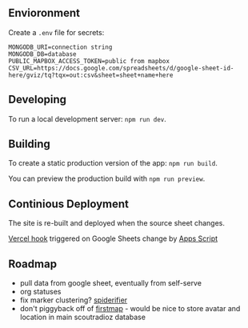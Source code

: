 ## Envioronment

Create a `.env` file for secrets:

```
MONGODB_URI=connection string
MONGODB_DB=database
PUBLIC_MAPBOX_ACCESS_TOKEN=public from mapbox
CSV_URL=https://docs.google.com/spreadsheets/d/google-sheet-id-here/gviz/tq?tqx=out:csv&sheet=sheet+name+here
```

## Developing

To run a local development server: `npm run dev`.

## Building

To create a static production version of the app: `npm run build`.

You can preview the production build with `npm run preview`.

## Continious Deployment

The site is re-built and deployed when the source sheet changes.

[Vercel hook](https://vercel.com/docs/concepts/deployments/deploy-hooks) triggered on Google Sheets change by [Apps Script](https://stackoverflow.com/a/62105239)

## Roadmap

- pull data from google sheet, eventually from self-serve
- org statuses
- fix marker clustering? [spiderifier](https://github.com/bewithjonam/mapboxgl-spiderifier)
- don't piggyback off of [firstmap](https://github.com/FIRSTMap/firstmap.github.io) - would be nice to store avatar and location in main scoutradioz database
